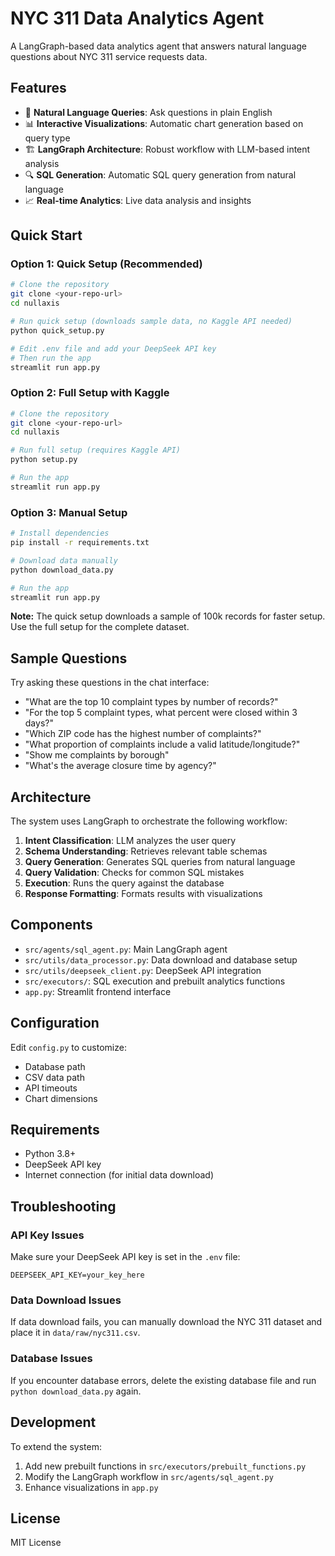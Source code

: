 # NYC 311 Data Analytics Agent

A LangGraph-based data analytics agent that answers natural language questions about NYC 311 service requests data.

## Features

- 🤖 **Natural Language Queries**: Ask questions in plain English
- 📊 **Interactive Visualizations**: Automatic chart generation based on query type
- 🏗️ **LangGraph Architecture**: Robust workflow with LLM-based intent analysis
- 🔍 **SQL Generation**: Automatic SQL query generation from natural language
- 📈 **Real-time Analytics**: Live data analysis and insights

## Quick Start

### Option 1: Quick Setup (Recommended)

```bash
# Clone the repository
git clone <your-repo-url>
cd nullaxis

# Run quick setup (downloads sample data, no Kaggle API needed)
python quick_setup.py

# Edit .env file and add your DeepSeek API key
# Then run the app
streamlit run app.py
```

### Option 2: Full Setup with Kaggle

```bash
# Clone the repository
git clone <your-repo-url>
cd nullaxis

# Run full setup (requires Kaggle API)
python setup.py

# Run the app
streamlit run app.py
```

### Option 3: Manual Setup

```bash
# Install dependencies
pip install -r requirements.txt

# Download data manually
python download_data.py

# Run the app
streamlit run app.py
```

**Note:** The quick setup downloads a sample of 100k records for faster setup. Use the full setup for the complete dataset.

## Sample Questions

Try asking these questions in the chat interface:

- "What are the top 10 complaint types by number of records?"
- "For the top 5 complaint types, what percent were closed within 3 days?"
- "Which ZIP code has the highest number of complaints?"
- "What proportion of complaints include a valid latitude/longitude?"
- "Show me complaints by borough"
- "What's the average closure time by agency?"

## Architecture

The system uses LangGraph to orchestrate the following workflow:

1. **Intent Classification**: LLM analyzes the user query
2. **Schema Understanding**: Retrieves relevant table schemas
3. **Query Generation**: Generates SQL queries from natural language
4. **Query Validation**: Checks for common SQL mistakes
5. **Execution**: Runs the query against the database
6. **Response Formatting**: Formats results with visualizations

## Components

- `src/agents/sql_agent.py`: Main LangGraph agent
- `src/utils/data_processor.py`: Data download and database setup
- `src/utils/deepseek_client.py`: DeepSeek API integration
- `src/executors/`: SQL execution and prebuilt analytics functions
- `app.py`: Streamlit frontend interface

## Configuration

Edit `config.py` to customize:
- Database path
- CSV data path
- API timeouts
- Chart dimensions

## Requirements

- Python 3.8+
- DeepSeek API key
- Internet connection (for initial data download)

## Troubleshooting

### API Key Issues
Make sure your DeepSeek API key is set in the `.env` file:
```
DEEPSEEK_API_KEY=your_key_here
```

### Data Download Issues
If data download fails, you can manually download the NYC 311 dataset and place it in `data/raw/nyc311.csv`.

### Database Issues
If you encounter database errors, delete the existing database file and run `python download_data.py` again.

## Development

To extend the system:

1. Add new prebuilt functions in `src/executors/prebuilt_functions.py`
2. Modify the LangGraph workflow in `src/agents/sql_agent.py`
3. Enhance visualizations in `app.py`

## License

MIT License
